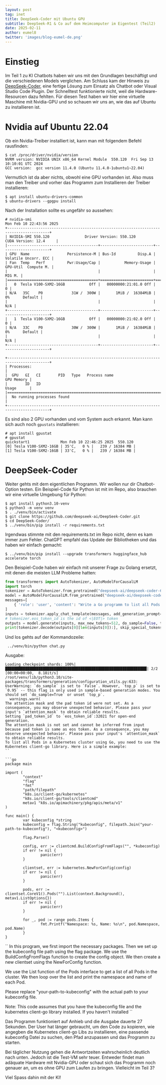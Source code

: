 ```yaml
---
layout: post
tag: inet
title: DeepSeek-Coder mit Ubuntu GPU
subtitle: DeepSeek-R1 & Co auf dem Heimcomputer im Eigentest (Teil2)
date: 2025-02-11
author: eumel8
twitter: 'images/blog-eumel-de.png'
---
```


# Einstieg

Im Teil 1 zu KI Chatbots haben wir uns mit den Grundlagen beschäftigt und die verschiedenen Models verglichen.
Am Schluss kam der Hinweis zu [DeepSeek-Coder](https://github.com/deepseek-ai/DeepSeek-Coder), eine fertige Lösung zum Einsatz als Chatbot oder Visual Studio Code Plugin.
Der Schnelltest funktionierte nicht, weil die Hardware-Resourcen dazu fehlten. Für diesen Test haben wir hier eine virtuelle Maschine mit Nvidia-GPU und so schauen wir uns an, wie das auf Ubuntu zu installieren ist.

# Nvidia auf Ubuntu 22.04

Ob ein Nvidia-Treiber installiert ist, kann man mit folgendem Befehl rausfinden:

```
$ cat /proc/driver/nvidia/version
NVRM version: NVIDIA UNIX x86_64 Kernel Module  550.120  Fri Sep 13 10:10:01 UTC 2024
GCC version:  gcc version 11.4.0 (Ubuntu 11.4.0-1ubuntu1~22.04)
```

Vermutlich ist da aber nichts, obwohl eine GPU vorhanden ist. Also muss man den Treiber und vorher das Programm zum Installieren der Treiber installieren:


```
$ apt install ubuntu-drivers-common
$ ubuntu-drivers --gpgpu install
```

Nach der Installation sollte es ungefähr so aussehen:

```
# nvidia-smi
Mon Feb 10 22:43:56 2025
+-----------------------------------------------------------------------------------------+
| NVIDIA-SMI 550.120                Driver Version: 550.120        CUDA Version: 12.4     |
|-----------------------------------------+------------------------+----------------------+
| GPU  Name                 Persistence-M | Bus-Id          Disp.A | Volatile Uncorr. ECC |
| Fan  Temp   Perf          Pwr:Usage/Cap |           Memory-Usage | GPU-Util  Compute M. |
|                                         |                        |               MIG M. |
|=========================================+========================+======================|
|   0  Tesla V100-SXM2-16GB           Off |   00000000:21:01.0 Off |                    0 |
| N/A   35C    P0             31W /  300W |       1MiB /  16384MiB |      0%      Default |
|                                         |                        |                  N/A |
+-----------------------------------------+------------------------+----------------------+
|   1  Tesla V100-SXM2-16GB           Off |   00000000:21:02.0 Off |                    0 |
| N/A   33C    P0             30W /  300W |       1MiB /  16384MiB |      0%      Default |
|                                         |                        |                  N/A |
+-----------------------------------------+------------------------+----------------------+

+-----------------------------------------------------------------------------------------+
| Processes:                                                                              |
|  GPU   GI   CI        PID   Type   Process name                              GPU Memory |
|        ID   ID                                                               Usage      |
|=========================================================================================|
|  No running processes found                                                             |
+-----------------------------------------------------------------------------------------+
```

Es sind also 2 GPU vorhanden und vom System auch erkannt. Man kann sich auch noch `gpustats` installieren:

```
# apt install gpustat
# gpustat
quickstart1              Mon Feb 10 22:46:25 2025  550.120
[0] Tesla V100-SXM2-16GB | 35'C,   0 % |   239 / 16384 MB |
[1] Tesla V100-SXM2-16GB | 33'C,   0 % |   239 / 16384 MB |
```

# DeepSeek-Coder

Weiter gehts mit dem eigentlichen Programm. Wir wollen nur dir Chatbot-Option testen. Ein Beispiel-Code für Python ist mit im Repo, also brauchen wir eine virtuelle Umgebung für Python:

```
$ apt install python3.10-venv
$ python3 -m venv venv
$ . ./venv/bin/activate
$ git clone https://github.com/deepseek-ai/DeepSeek-Coder.git
$ cd DeepSeek-Coder/
$ ../venv/bin/pip install -r requirements.txt
```

Irgendwas stimmte mit den requirements.txt im Repo nicht, denn es kam immer zum Fehler. ChatGPT empfahl das Update der Bibliotheken und das haben wir einfach gemacht:

```
$ ../venv/bin/pip install --upgrade transformers huggingface_hub accelerate torch
```

Den Beispiel-Code haben wir einfach mit unserer Frage zu Golang ersetzt, mit denen die meisten LLM Probleme hatten:

```python
from transformers import AutoTokenizer, AutoModelForCausalLM
import torch
tokenizer = AutoTokenizer.from_pretrained("deepseek-ai/deepseek-coder-6.7b-instruct", trust_remote_code=True)
model = AutoModelForCausalLM.from_pretrained("deepseek-ai/deepseek-coder-6.7b-instruct", trust_remote_code=True, torch_dtype=torch.bfloat16).cuda()
messages=[
    { 'role': 'user', 'content': "Write a Go programm to list all Pods in a Kubernetes cluster"}
]
inputs = tokenizer.apply_chat_template(messages, add_generation_prompt=True, return_tensors="pt").to(model.device)
# tokenizer.eos_token_id is the id of <|EOT|> token
outputs = model.generate(inputs, max_new_tokens=512, do_sample=False, top_k=50, top_p=0.95, num_return_sequences=1, eos_token_id=tokenizer.eos_token_id)
print(tokenizer.decode(outputs[0][len(inputs[0]):], skip_special_tokens=True))
```

Und los gehts auf der Kommandozeile:

```
 ../venv/bin/python chat.py
```

Ausgabe:

```
Loading checkpoint shards: 100%|████████████████████████████████████████████████████████████████| 2/2 [00:00<00:00,  8.18it/s]
/root/venv/lib/python3.10/site-packages/transformers/generation/configuration_utils.py:633: UserWarning: `do_sample` is set to `False`. However, `top_p` is set to `0.95` -- this flag is only used in sample-based generation modes. You should set `do_sample=True` or unset `top_p`.
  warnings.warn(
The attention mask and the pad token id were not set. As a consequence, you may observe unexpected behavior. Please pass your input's `attention_mask` to obtain reliable results.
Setting `pad_token_id` to `eos_token_id`:32021 for open-end generation.
The attention mask is not set and cannot be inferred from input because pad token is same as eos token. As a consequence, you may observe unexpected behavior. Please pass your input's `attention_mask` to obtain reliable results.
To list all Pods in a Kubernetes cluster using Go, you need to use the Kubernetes client-go library. Here is a simple example:
`` 

```go
package main

import (
        "context"
        "flag"
        "fmt"
        "path/filepath"
        "k8s.io/client-go/kubernetes"
        "k8s.io/client-go/tools/clientcmd"
        metav1 "k8s.io/apimachinery/pkg/apis/meta/v1"
)

func main() {
        var kubeconfig *string
        kubeconfig = flag.String("kubeconfig", filepath.Join("your-path-to-kubeconfig"), "<kubeconfig>")

        flag.Parse()

        config, err := clientcmd.BuildConfigFromFlags("", *kubeconfig)
        if err != nil {
                panic(err)
        }

        clientset, err := kubernetes.NewForConfig(config)
        if err != nil {
                panic(err)
        }

        pods, err := clientset.CoreV1().Pods("").List(context.Background(), metav1.ListOptions{})
        if err != nil {
                panic(err)
        }

        for _, pod := range pods.Items {
                fmt.Printf("Namespace: %s, Name: %s\n", pod.Namespace, pod.Name)
        }
}
```

`` 
In this program, we first import the necessary packages. Then we set up the kubeconfig file path using the flag package. We use the BuildConfigFromFlags function to create the config object. We then create a new clientset using the NewForConfig function.

We use the List function of the Pods interface to get a list of all Pods in the cluster. We then loop over the list and print the namespace and name of each Pod.

Please replace "your-path-to-kubeconfig" with the actual path to your kubeconfig file.

Note: This code assumes that you have the kubeconfig file and the kubernetes client-go library installed. If you haven't installed
`` 

Das Programm funktioniert auf Anhieb und die Ausgabe dauerte 27 Sekunden. Der User hat länger gebraucht, um den Code zu kopieren, wie angegben die Kubernetes client-go Libs zu installieren, eine passende kubeconfig Datei zu suchen, den Pfad anzupassen und das Programm zu starten.

Bei täglicher Nutzung gehen die Antwortzeiten wahrscheinlich deutlich nach unten. Jedoch ist die Test-VM sehr teuer. Entweder findet man adäquate Hardware mit Nvidia-GPU oder schaut sich das Programm noch genauer an, um es ohne GPU zum Laufen zu bringen. Vielleicht im Teil 3?

Viel Spass dahin mit der KI!
